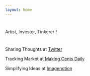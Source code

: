 ```yaml
---
layout: home
---
```


#
 Artist, Investor, Tinkerer ! 
#
Sharing Thoughts at [Twitter](https://twitter.com/home)

Tracking Market at [Making Cents Daily](https://makingcentsdaily.substack.com/)

Simplifying Ideas at [Imagenotion](https://imagenotion.substack.com/)


